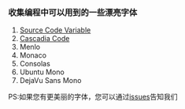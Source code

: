 ### 收集编程中可以用到的一些漂亮字体
1. [Source Code Variable](https://github.com/adobe-fonts/source-code-pro)
2. [Cascadia Code](https://github.com/microsoft/cascadia-code/releases)
3. Menlo
4. Monaco
5. Consolas
6. Ubuntu Mono
7. DejaVu Sans Mono

PS:如果您有更美丽的字体，您可以通过[issues](https://github.com/codesboy/Code-Fonts/issues)告知我们
